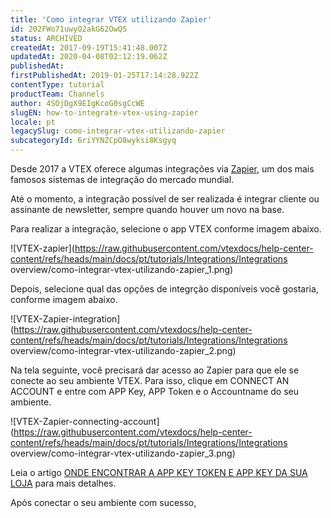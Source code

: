```yaml
---
title: 'Como integrar VTEX utilizando Zapier'
id: 202FWo71uwyO2akG62OwQS
status: ARCHIVED
createdAt: 2017-09-19T15:41:48.007Z
updatedAt: 2020-04-08T02:12:19.062Z
publishedAt: 
firstPublishedAt: 2019-01-25T17:14:28.922Z
contentType: tutorial
productTeam: Channels
author: 4SOjDgX9EIgKcoG0sgCcWE
slugEN: how-to-integrate-vtex-using-zapier
locale: pt
legacySlug: como-integrar-vtex-utilizando-zapier
subcategoryId: 6riYYNZCpO8wyksi8Ksgyq
---
```


Desde 2017 a VTEX oferece algumas integrações via [Zapier](https://zapier.com/), um dos mais famosos sistemas de integração do mercado mundial.

Até o momento, a integração possível de ser realizada é integrar cliente ou assinante de newsletter, sempre quando houver um novo na base.

Para realizar a integração, selecione o app VTEX conforme imagem abaixo.

![VTEX-zapier](https://raw.githubusercontent.com/vtexdocs/help-center-content/refs/heads/main/docs/pt/tutorials/Integrations/Integrations overview/como-integrar-vtex-utilizando-zapier_1.png)

Depois, selecione qual das opções de integrção disponíveis você gostaria, conforme imagem abaixo.

![VTEX-Zapier-integration](https://raw.githubusercontent.com/vtexdocs/help-center-content/refs/heads/main/docs/pt/tutorials/Integrations/Integrations overview/como-integrar-vtex-utilizando-zapier_2.png)

Na tela seguinte, você precisará dar acesso ao Zapier para que ele se conecte ao seu ambiente VTEX. Para isso, clique em CONNECT AN ACCOUNT e entre com APP Key, APP Token e o Accountname do seu ambiente.

![VTEX-Zapier-connecting-account](https://raw.githubusercontent.com/vtexdocs/help-center-content/refs/heads/main/docs/pt/tutorials/Integrations/Integrations overview/como-integrar-vtex-utilizando-zapier_3.png)

Leia o artigo [ONDE ENCONTRAR A APP KEY TOKEN E APP KEY DA SUA LOJA](http://help.vtex.com/pt/tutorial/onde-encontrar-appkey-e-o-apptoken-de-sua-loja) para mais detalhes.

Após conectar o seu ambiente com sucesso, 

